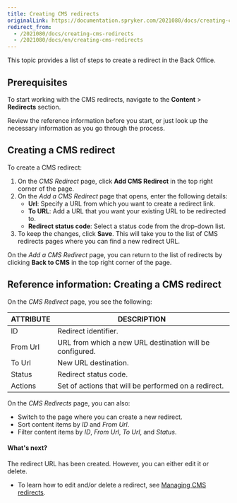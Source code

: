 ```yaml
---
title: Creating CMS redirects
originalLink: https://documentation.spryker.com/2021080/docs/creating-cms-redirects
redirect_from:
  - /2021080/docs/creating-cms-redirects
  - /2021080/docs/en/creating-cms-redirects
---
```


This topic provides a list of steps to create a redirect in the Back Office.

## Prerequisites

To start working with the CMS redirects, navigate to the **Content** > **Redirects** section.

Review the reference information before you start, or just look up the necessary information as you go through the process.


## Creating a CMS redirect

To create a CMS redirect:
1. On the *CMS Redirect* page, click **Add CMS Redirect** in the top right corner of the page.
2. On the *Add a CMS Redirect* page that opens, enter the following details:
    * **Url**: Specify a URL from which you want to create a redirect link.
    * **To URL**: Add a URL that you want your existing URL to be redirected to.
    * **Redirect status code**: Select a status code from the drop-down list. 
3. To keep the changes, click **Save**. This will take you to the list of CMS redirects pages where you can find a new redirect URL.

On the *Add a CMS Redirect* page, you can return to the list of redirects by clicking **Back to CMS** in the top right corner of the page.

## Reference information: Creating a CMS redirect

On the *CMS Redirect* page, you see the following:

| ATTRIBUTE | DESCRIPTION |
| --- | --- |
| ID | Redirect identifier. |
|From Url  | URL from which a new URL destination will be configured. |
| To Url | New URL destination. |
| Status | Redirect status code. |
| Actions | Set of actions that will be performed on a redirect. |

On the *CMS Redirects* page, you can also:

* Switch to the page where you can create a new redirect.
* Sort content items by *ID* and *From Url*.
* Filter content items by *ID*, *From Url*, *To Url*, and *Status*.

#### What's next?
The redirect URL has been created. However, you can either edit it or delete.

* To learn how to edit and/or delete a redirect, see [Managing CMS redirects](https://documentation.spryker.com/docs/managing-cms-redirects).
